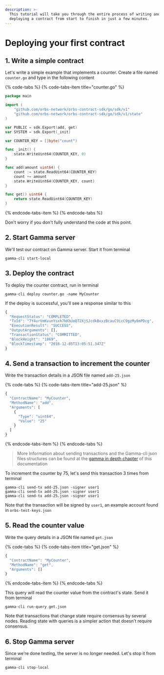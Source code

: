 ```yaml
---
description: >-
  This tutorial will take you through the entire process of writing and
  deploying a contract from start to finish in just a few minutes.
---
```


# Deploying your first contract

## 1. Write a simple contract

Let's write a simple example that implements a counter. Create a file named `counter.go` and type in the following content

{% code-tabs %}
{% code-tabs-item title="counter.go" %}
```go
package main

import (
	"github.com/orbs-network/orbs-contract-sdk/go/sdk/v1"
	"github.com/orbs-network/orbs-contract-sdk/go/sdk/v1/state"
)

var PUBLIC = sdk.Export(add, get)
var SYSTEM = sdk.Export(_init)

var COUNTER_KEY = []byte("count")

func _init() {
	state.WriteUint64(COUNTER_KEY, 0)
}

func add(amount uint64) {
	count := state.ReadUint64(COUNTER_KEY)
	count += amount
	state.WriteUint64(COUNTER_KEY, count)
}

func get() uint64 {
	return state.ReadUint64(COUNTER_KEY)
}
```
{% endcode-tabs-item %}
{% endcode-tabs %}

Don't worry if you don't fully understand the code at this point.

## 2. Start Gamma server

We'll test our contract on Gamma server. Start it from terminal

```text
gamma-cli start-local
```

## 3. Deploy the contract

To deploy the counter contract, run in terminal

```text
gamma-cli deploy counter.go -name MyCounter
```

If the deploy is successful, you'll see a response similar to this

```javascript
{
  "RequestStatus": "COMPLETED",
  "TxId": "7Y4urVmKvunYsxh7kKhUoQ72XjSJcdkBxxzBcauC9icC9gzMy8mPDcg",
  "ExecutionResult": "SUCCESS",
  "OutputArguments": [],
  "TransactionStatus": "COMMITTED",
  "BlockHeight": "1869",
  "BlockTimestamp": "2018-12-05T13:05:51.347Z"
}
```

## 4. Send a transaction to increment the counter

Write the transaction details in a JSON file named `add-25.json`

{% code-tabs %}
{% code-tabs-item title="add-25.json" %}
```javascript
{
  "ContractName": "MyCounter",
  "MethodName": "add", 
  "Arguments": [
    {
      "Type": "uint64",
      "Value": "25"
    }
  ]
}
```
{% endcode-tabs-item %}
{% endcode-tabs %}

> More Information about sending transactions and the Gamma-cli json files structures can be found at the [gamma in depth chapter](../gamma-in-depth/sending-transactions-and-queries.md) of this documentation

To increment the counter by 75, let's send this transaction 3 times from terminal

```text
gamma-cli send-tx add-25.json -signer user1
gamma-cli send-tx add-25.json -signer user1
gamma-cli send-tx add-25.json -signer user1
```

Note that the transaction will be signed by `user1`, an example account found in `orbs-test-keys.json`

## 5. Read the counter value

Write the query details in a JSON file named `get.json`

{% code-tabs %}
{% code-tabs-item title="get.json" %}
```javascript
{
  "ContractName": "MyCounter",
  "MethodName": "get",
  "Arguments": []
}
```
{% endcode-tabs-item %}
{% endcode-tabs %}

This query will read the counter value from the contract's state. Send it from terminal

```text
gamma-cli run-query get.json
```

Note that transactions that change state require consensus by several nodes. Reading state with queries is a simpler action that doesn't require consensus.

## 6. Stop Gamma server

Since we're done testing, the server is no longer needed. Let's stop it from terminal

```text
gamma-cli stop-local
```

